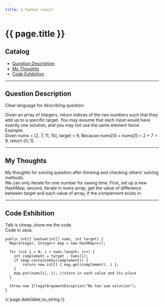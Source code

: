 ```yaml
---
title: 1.TwoSum (easy)  
---
```


# {{ page.title }}

## Catalog  
+ [Question Description](#partI)
+ [My Thoughts](#partII)
+ [Code Exhibition](#partIII)

----------------------------------

## Question Description
Clear language for describing question.    

Given an array of integers, return indices of the two numbers such that they add up to a specific target. You may assume that each input would have exactly one solution, and you may not use the same element twice.    
Example:   
Given nums = [2, 7, 11, 15], target = 9, Because nums[0] + nums[1] = 2 + 7 = 9, return [0, 1].   



----------------------------------

## My Thoughts
My thoughts for solving question after thinking and checking others' solving methods.    
We can only iterate for one number for saving time. First, set up a new HashMap; second, iterate in nums array; get the value of difference between target and each value of array, if the complement exists in 

----------------------------------

## Code Exhibition
Talk is cheap, show me the code.    
Code in Java.     

    public int[] twoSum(int[] nums, int target) {
      Map<Integer, Integer> map = new HashMap<>();
      
      for (int i = 0; i < nums.length; i++) {
        int complement = target - nums[i];
        if (map.containsKey(complement)) {
            return new int[] { map.get(complement), i };
        }
        map.put(nums[i], i); //store in each value and its place
      }
      
      throw new IllegalArgumentException("No two sum solution");
    }




{{ page.date|date_to_string }}

